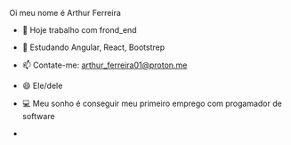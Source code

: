 Oi meu nome é Arthur Ferreira

- 🔭  Hoje trabalho com frond_end
- 🌱 Estudando Angular, React, Bootstrep
- 📫 Contate-me: arthur_ferreira01@proton.me
- 😄 Ele/dele
- 💻 Meu sonho é conseguir meu primeiro emprego com progamador de software

- <div>
  <a href="https://github.com/Arthurferreiradm">

</div>

